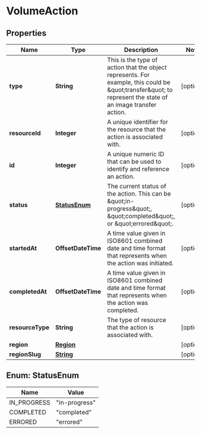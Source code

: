 

# VolumeAction


## Properties

| Name | Type | Description | Notes |
|------------ | ------------- | ------------- | -------------|
|**type** | **String** | This is the type of action that the object represents. For example, this could be \&quot;transfer\&quot; to represent the state of an image transfer action. |  [optional] |
|**resourceId** | **Integer** | A unique identifier for the resource that the action is associated with. |  [optional] |
|**id** | **Integer** | A unique numeric ID that can be used to identify and reference an action. |  [optional] |
|**status** | [**StatusEnum**](#StatusEnum) | The current status of the action. This can be \&quot;in-progress\&quot;, \&quot;completed\&quot;, or \&quot;errored\&quot;. |  [optional] |
|**startedAt** | **OffsetDateTime** | A time value given in ISO8601 combined date and time format that represents when the action was initiated. |  [optional] |
|**completedAt** | **OffsetDateTime** | A time value given in ISO8601 combined date and time format that represents when the action was completed. |  [optional] |
|**resourceType** | **String** | The type of resource that the action is associated with. |  [optional] |
|**region** | [**Region**](Region.md) |  |  [optional] |
|**regionSlug** | [**String**](String.md) |  |  [optional] |



## Enum: StatusEnum

| Name | Value |
|---- | -----|
| IN_PROGRESS | &quot;in-progress&quot; |
| COMPLETED | &quot;completed&quot; |
| ERRORED | &quot;errored&quot; |




